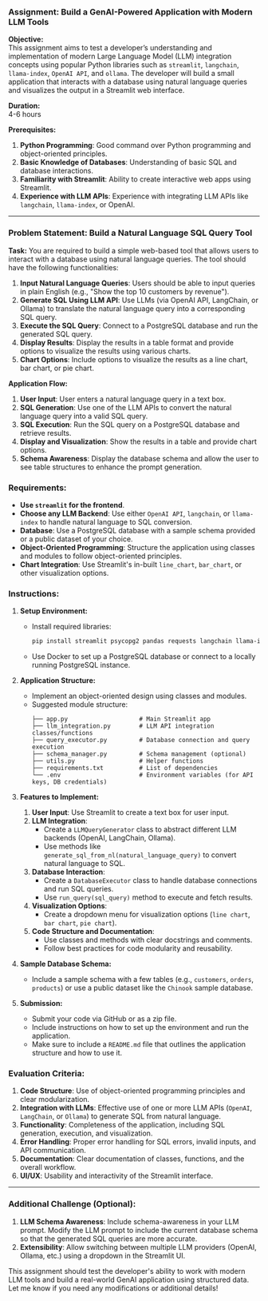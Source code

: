 ### Assignment: Build a GenAI-Powered Application with Modern LLM Tools

**Objective:**  
This assignment aims to test a developer’s understanding and implementation of modern Large Language Model (LLM) integration concepts using popular Python libraries such as `streamlit`, `langchain`, `llama-index`, `OpenAI API`, and `ollama`. The developer will build a small application that interacts with a database using natural language queries and visualizes the output in a Streamlit web interface.

**Duration:**  
4-6 hours

**Prerequisites:**
1. **Python Programming**: Good command over Python programming and object-oriented principles.
2. **Basic Knowledge of Databases**: Understanding of basic SQL and database interactions.
3. **Familiarity with Streamlit**: Ability to create interactive web apps using Streamlit.
4. **Experience with LLM APIs**: Experience with integrating LLM APIs like `langchain`, `llama-index`, or OpenAI.

---

### Problem Statement: Build a Natural Language SQL Query Tool

**Task:**
You are required to build a simple web-based tool that allows users to interact with a database using natural language queries. The tool should have the following functionalities:

1. **Input Natural Language Queries**: Users should be able to input queries in plain English (e.g., "Show the top 10 customers by revenue").
2. **Generate SQL Using LLM API**: Use LLMs (via OpenAI API, LangChain, or Ollama) to translate the natural language query into a corresponding SQL query.
3. **Execute the SQL Query**: Connect to a PostgreSQL database and run the generated SQL query.
4. **Display Results**: Display the results in a table format and provide options to visualize the results using various charts.
5. **Chart Options**: Include options to visualize the results as a line chart, bar chart, or pie chart.

**Application Flow:**
1. **User Input**: User enters a natural language query in a text box.
2. **SQL Generation**: Use one of the LLM APIs to convert the natural language query into a valid SQL query.
3. **SQL Execution**: Run the SQL query on a PostgreSQL database and retrieve results.
4. **Display and Visualization**: Show the results in a table and provide chart options.
5. **Schema Awareness**: Display the database schema and allow the user to see table structures to enhance the prompt generation.

### Requirements:
- **Use `streamlit` for the frontend**.
- **Choose any LLM Backend**: Use either `OpenAI API`, `langchain`, or `llama-index` to handle natural language to SQL conversion.
- **Database**: Use a PostgreSQL database with a sample schema provided or a public dataset of your choice.
- **Object-Oriented Programming**: Structure the application using classes and modules to follow object-oriented principles.
- **Chart Integration**: Use Streamlit's in-built `line_chart`, `bar_chart`, or other visualization options.

### Instructions:
1. **Setup Environment:**
   - Install required libraries:
     ```bash
     pip install streamlit psycopg2 pandas requests langchain llama-index openai ollama python-dotenv
     ```
   - Use Docker to set up a PostgreSQL database or connect to a locally running PostgreSQL instance.
   
2. **Application Structure:**
   - Implement an object-oriented design using classes and modules.
   - Suggested module structure:
     ```
     ├── app.py                    # Main Streamlit app
     ├── llm_integration.py        # LLM API integration classes/functions
     ├── query_executor.py         # Database connection and query execution
     ├── schema_manager.py         # Schema management (optional)
     ├── utils.py                  # Helper functions
     ├── requirements.txt          # List of dependencies
     └── .env                      # Environment variables (for API keys, DB credentials)
     ```

3. **Features to Implement:**
   1. **User Input**: Use Streamlit to create a text box for user input.
   2. **LLM Integration**:
      - Create a `LLMQueryGenerator` class to abstract different LLM backends (OpenAI, LangChain, Ollama).
      - Use methods like `generate_sql_from_nl(natural_language_query)` to convert natural language to SQL.
   3. **Database Interaction**:
      - Create a `DatabaseExecutor` class to handle database connections and run SQL queries.
      - Use `run_query(sql_query)` method to execute and fetch results.
   4. **Visualization Options**:
      - Create a dropdown menu for visualization options (`line chart`, `bar chart`, `pie chart`).
   5. **Code Structure and Documentation**:
      - Use classes and methods with clear docstrings and comments.
      - Follow best practices for code modularity and reusability.

4. **Sample Database Schema:**
   - Include a sample schema with a few tables (e.g., `customers`, `orders`, `products`) or use a public dataset like the `Chinook` sample database.

5. **Submission:**
   - Submit your code via GitHub or as a zip file.
   - Include instructions on how to set up the environment and run the application.
   - Make sure to include a `README.md` file that outlines the application structure and how to use it.

### Evaluation Criteria:
1. **Code Structure**: Use of object-oriented programming principles and clear modularization.
2. **Integration with LLMs**: Effective use of one or more LLM APIs (`OpenAI`, `LangChain`, or `Ollama`) to generate SQL from natural language.
3. **Functionality**: Completeness of the application, including SQL generation, execution, and visualization.
4. **Error Handling**: Proper error handling for SQL errors, invalid inputs, and API communication.
5. **Documentation**: Clear documentation of classes, functions, and the overall workflow.
6. **UI/UX**: Usability and interactivity of the Streamlit interface.

---

### Additional Challenge (Optional):
1. **LLM Schema Awareness**: Include schema-awareness in your LLM prompt. Modify the LLM prompt to include the current database schema so that the generated SQL queries are more accurate.
2. **Extensibility**: Allow switching between multiple LLM providers (OpenAI, Ollama, etc.) using a dropdown in the Streamlit UI.

This assignment should test the developer's ability to work with modern LLM tools and build a real-world GenAI application using structured data. Let me know if you need any modifications or additional details!
